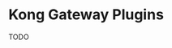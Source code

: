 # Kong Gateway Plugins

TODO

<!--
https://github.com/mihai-constantin/ACS/blob/master/IDP/Laborator/lab06/kong/kong-plugins.yml
https://github.com/danipenaperez/kong-apigateway/blob/main/kong-jwt-and-rbac-config/kong.yml
https://github.com/victornardim/logistic-services-management/blob/main/docker/configs/kong/kong.yml
-->
